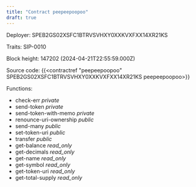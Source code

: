 ```yaml
---
title: "Contract peepeepoopoo"
draft: true
---
```

Deployer: SPEB2GS02XSFC1BTRVSVHXY0XXKVXFXX14XR21KS

Traits:
 SIP-0010



Block height: 147202 (2024-04-21T22:55:59.000Z)

Source code: {{<contractref "peepeepoopoo" SPEB2GS02XSFC1BTRVSVHXY0XXKVXFXX14XR21KS peepeepoopoo>}}

Functions:

* check-err _private_
* send-token _private_
* send-token-with-memo _private_
* renounce-uri-ownership _public_
* send-many _public_
* set-token-uri _public_
* transfer _public_
* get-balance _read_only_
* get-decimals _read_only_
* get-name _read_only_
* get-symbol _read_only_
* get-token-uri _read_only_
* get-total-supply _read_only_
